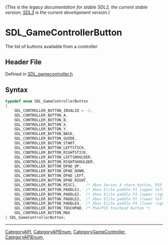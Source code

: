 ###### (This is the legacy documentation for stable SDL2, the current stable version; [SDL3](https://wiki.libsdl.org/SDL3/) is the current development version.)
# SDL_GameControllerButton

The list of buttons available from a controller

## Header File

Defined in [SDL_gamecontroller.h](https://github.com/libsdl-org/SDL/blob/SDL2/include/SDL_gamecontroller.h)

## Syntax

```c
typedef enum SDL_GameControllerButton
{
    SDL_CONTROLLER_BUTTON_INVALID = -1,
    SDL_CONTROLLER_BUTTON_A,
    SDL_CONTROLLER_BUTTON_B,
    SDL_CONTROLLER_BUTTON_X,
    SDL_CONTROLLER_BUTTON_Y,
    SDL_CONTROLLER_BUTTON_BACK,
    SDL_CONTROLLER_BUTTON_GUIDE,
    SDL_CONTROLLER_BUTTON_START,
    SDL_CONTROLLER_BUTTON_LEFTSTICK,
    SDL_CONTROLLER_BUTTON_RIGHTSTICK,
    SDL_CONTROLLER_BUTTON_LEFTSHOULDER,
    SDL_CONTROLLER_BUTTON_RIGHTSHOULDER,
    SDL_CONTROLLER_BUTTON_DPAD_UP,
    SDL_CONTROLLER_BUTTON_DPAD_DOWN,
    SDL_CONTROLLER_BUTTON_DPAD_LEFT,
    SDL_CONTROLLER_BUTTON_DPAD_RIGHT,
    SDL_CONTROLLER_BUTTON_MISC1,    /* Xbox Series X share button, PS5 microphone button, Nintendo Switch Pro capture button, Amazon Luna microphone button */
    SDL_CONTROLLER_BUTTON_PADDLE1,  /* Xbox Elite paddle P1 (upper left, facing the back) */
    SDL_CONTROLLER_BUTTON_PADDLE2,  /* Xbox Elite paddle P3 (upper right, facing the back) */
    SDL_CONTROLLER_BUTTON_PADDLE3,  /* Xbox Elite paddle P2 (lower left, facing the back) */
    SDL_CONTROLLER_BUTTON_PADDLE4,  /* Xbox Elite paddle P4 (lower right, facing the back) */
    SDL_CONTROLLER_BUTTON_TOUCHPAD, /* PS4/PS5 touchpad button */
    SDL_CONTROLLER_BUTTON_MAX
} SDL_GameControllerButton;
```

----
[CategoryAPI](CategoryAPI), [CategoryAPIEnum](CategoryAPIEnum), [CategoryGameController](CategoryGameController), [CategoryAPIEnum](CategoryAPIEnum), 


